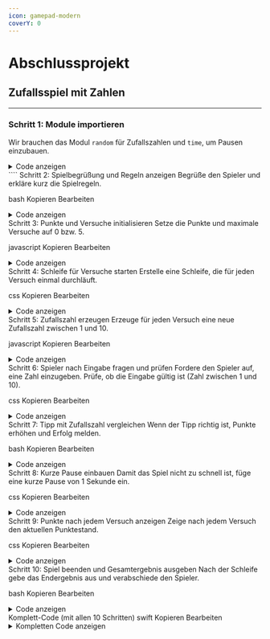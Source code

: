 ```yaml
---
icon: gamepad-modern
coverY: 0
---
```


# Abschlussprojekt

## Zufallsspiel mit Zahlen

***

### Schritt 1: Module importieren

Wir brauchen das Modul `random` für Zufallszahlen und `time`, um Pausen einzubauen.

<details> <summary>Code anzeigen</summary>
python
Kopieren
Bearbeiten
import random
import time
</details> ````
Schritt 2: Spielbegrüßung und Regeln anzeigen
Begrüße den Spieler und erkläre kurz die Spielregeln.

bash
Kopieren
Bearbeiten
<details>
  <summary>Code anzeigen</summary>

```python
print("Willkommen zum Zufallsspiel!")
print("Du hast 5 Versuche, eine Zahl zwischen 1 und 10 zu erraten.")
print("Für jeden richtigen Tipp bekommst du einen Punkt.")
print("Viel Erfolg!")
time.sleep(2)  # Kurze Pause von 2 Sekunden
```

</details>
Schritt 3: Punkte und Versuche initialisieren
Setze die Punkte und maximale Versuche auf 0 bzw. 5.

javascript
Kopieren
Bearbeiten
<details>
  <summary>Code anzeigen</summary>

```python
punkte = 0
max_versuche = 5
```

</details>
Schritt 4: Schleife für Versuche starten
Erstelle eine Schleife, die für jeden Versuch einmal durchläuft.

css
Kopieren
Bearbeiten
<details>
  <summary>Code anzeigen</summary>

```python
for versuch in range(1, max_versuche + 1):
    print(f"\nVersuch {versuch} von {max_versuche}")
```

</details>
Schritt 5: Zufallszahl erzeugen
Erzeuge für jeden Versuch eine neue Zufallszahl zwischen 1 und 10.

javascript
Kopieren
Bearbeiten
<details>
  <summary>Code anzeigen</summary>

```python
    zahl = random.randint(1, 10)
```

</details>
Schritt 6: Spieler nach Eingabe fragen und prüfen
Fordere den Spieler auf, eine Zahl einzugeben. Prüfe, ob die Eingabe gültig ist (Zahl zwischen 1 und 10).

css
Kopieren
Bearbeiten
<details>
  <summary>Code anzeigen</summary>

```python
    while True:
        try:
            tipp = int(input("Rate eine Zahl zwischen 1 und 10: "))
            if 1 <= tipp <= 10:
                break
            else:
                print("Bitte gib eine Zahl zwischen 1 und 10 ein.")
        except ValueError:
            print("Das war keine gültige Zahl. Versuch es nochmal.")
```

</details>
Schritt 7: Tipp mit Zufallszahl vergleichen
Wenn der Tipp richtig ist, Punkte erhöhen und Erfolg melden.

bash
Kopieren
Bearbeiten
<details>
  <summary>Code anzeigen</summary>

```python
    if tipp == zahl:
        print("Richtig! Du bekommst einen Punkt.")
        punkte += 1
    else:
        print(f"Falsch! Die richtige Zahl war {zahl}.")
```

</details>
Schritt 8: Kurze Pause einbauen
Damit das Spiel nicht zu schnell ist, füge eine kurze Pause von 1 Sekunde ein.

css
Kopieren
Bearbeiten
<details>
  <summary>Code anzeigen</summary>

```python
    time.sleep(1)
```

</details>
Schritt 9: Punkte nach jedem Versuch anzeigen
Zeige nach jedem Versuch den aktuellen Punktestand.

css
Kopieren
Bearbeiten
<details>
  <summary>Code anzeigen</summary>

```python
    print(f"Deine Punkte: {punkte}")
```

</details>
Schritt 10: Spiel beenden und Gesamtergebnis ausgeben
Nach der Schleife gebe das Endergebnis aus und verabschiede den Spieler.

bash
Kopieren
Bearbeiten
<details>
  <summary>Code anzeigen</summary>

```python
print("\nSpiel beendet!")
print(f"Du hast {punkte} von {max_versuche} Punkten erreicht. Gut gemacht!")
```

</details>
Komplett-Code (mit allen 10 Schritten)
swift
Kopieren
Bearbeiten
<details>
  <summary>Kompletten Code anzeigen</summary>

```python
import random
import time

print("Willkommen zum Zufallsspiel!")
print("Du hast 5 Versuche, eine Zahl zwischen 1 und 10 zu erraten.")
print("Für jeden richtigen Tipp bekommst du einen Punkt.")
print("Viel Erfolg!")

time.sleep(2)

punkte = 0
max_versuche = 5

for versuch in range(1, max_versuche + 1):
    print(f"\nVersuch {versuch} von {max_versuche}")
    zahl = random.randint(1, 10)

    while True:
        try:
            tipp = int(input("Rate eine Zahl zwischen 1 und 10: "))
            if 1 <= tipp <= 10:
                break
            else:
                print("Bitte gib eine Zahl zwischen 1 und 10 ein.")
        except ValueError:
            print("Das war keine gültige Zahl. Versuch es nochmal.")

    if tipp == zahl:
        print("Richtig! Du bekommst einen Punkt.")
        punkte += 1
    else:
        print(f"Falsch! Die richtige Zahl war {zahl}.")

    time.sleep(1)
    print(f"Deine Punkte: {punkte}")

print("\nSpiel beendet!")
print(f"Du hast {punkte} von {max_versuche} Punkten erreicht. Gut gemacht!")
```

</details>
